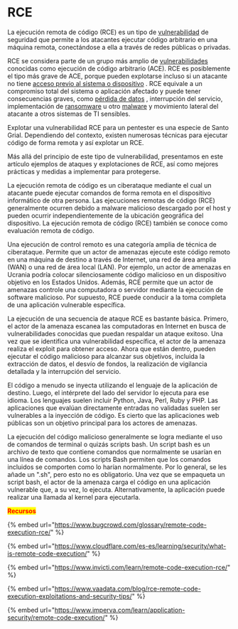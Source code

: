 # RCE

La ejecución remota de código (RCE) es un tipo de [vulnerabilidad](https://www.imperva.com/learn/application-security/cve-cvss-vulnerability/) de seguridad que permite a los atacantes ejecutar código arbitrario en una máquina remota, conectándose a ella a través de redes públicas o privadas.

RCE se considera parte de un grupo más amplio de [vulnerabilidades](https://www.imperva.com/learn/application-security/vulnerability-management/) conocidas como ejecución de código arbitrario (ACE). RCE es posiblemente el tipo más grave de ACE, porque pueden explotarse incluso si un atacante no tiene [acceso previo al sistema o dispositivo](https://www.imperva.com/learn/application-security/broken-object-level-authorization-bola/) . RCE equivale a un compromiso total del sistema o aplicación afectado y puede tener consecuencias graves, como [pérdida de datos](https://www.imperva.com/learn/data-security/data-loss-prevention-dlp/) , interrupción del servicio, implementación de [ransomware](https://www.imperva.com/learn/application-security/ransomware/) u otro [malware](https://www.imperva.com/learn/application-security/malware-detection-and-removal/) y movimiento lateral del atacante a otros sistemas de TI sensibles.

Explotar una vulnerabilidad RCE para un pentester es una especie de Santo Grial. Dependiendo del contexto, existen numerosas técnicas para ejecutar código de forma remota y así explotar un RCE.

Más allá del principio de este tipo de vulnerabilidad, presentamos en este artículo ejemplos de ataques y explotaciones de RCE, así como mejores prácticas y medidas a implementar para protegerse.

La ejecución remota de código es un ciberataque mediante el cual un atacante puede ejecutar comandos de forma remota en el dispositivo informático de otra persona. Las ejecuciones remotas de código (RCE) generalmente ocurren debido a malware malicioso descargado por el host y pueden ocurrir independientemente de la ubicación geográfica del dispositivo. La ejecución remota de código (RCE) también se conoce como evaluación remota de código.&#x20;

Una ejecución de control remoto es una categoría amplia de técnica de ciberataque. Permite que un actor de amenazas ejecute este código remoto en una máquina de destino a través de Internet, una red de área amplia (WAN) o una red de área local (LAN). Por ejemplo, un actor de amenazas en Ucrania podría colocar silenciosamente código malicioso en un dispositivo objetivo en los Estados Unidos. Además, RCE permite que un actor de amenazas controle una computadora o servidor mediante la ejecución de software malicioso. Por supuesto, RCE puede conducir a la toma completa de una aplicación vulnerable específica.&#x20;

La ejecución de una secuencia de ataque RCE es bastante básica. Primero, el actor de la amenaza escanea las computadoras en Internet en busca de vulnerabilidades conocidas que puedan respaldar un ataque exitoso. Una vez que se identifica una vulnerabilidad específica, el actor de la amenaza realiza el exploit para obtener acceso. Ahora que están dentro, pueden ejecutar el código malicioso para alcanzar sus objetivos, incluida la extracción de datos, el desvío de fondos, la realización de vigilancia detallada y la interrupción del servicio.&#x20;

El código a menudo se inyecta utilizando el lenguaje de la aplicación de destino. Luego, el intérprete del lado del servidor lo ejecuta para ese idioma. Los lenguajes suelen incluir Python, Java, Perl, Ruby y PHP. Las aplicaciones que evalúan directamente entradas no validadas suelen ser vulnerables a la inyección de código. Es cierto que las aplicaciones web públicas son un objetivo principal para los actores de amenazas.

La ejecución del código malicioso generalmente se logra mediante el uso de comandos de terminal o quizás scripts bash. Un script bash es un archivo de texto que contiene comandos que normalmente se usarían en una línea de comandos. Los scripts Bash permiten que los comandos incluidos se comporten como lo harían normalmente. Por lo general, se les añade un ".sh", pero esto no es obligatorio. Una vez que se empaqueta un script bash, el actor de la amenaza carga el código en una aplicación vulnerable que, a su vez, lo ejecuta. Alternativamente, la aplicación puede realizar una llamada al kernel para ejecutarla.

<mark style="color:red;">**Recursos**</mark>

{% embed url="https://www.bugcrowd.com/glossary/remote-code-execution-rce/" %}

{% embed url="https://www.cloudflare.com/es-es/learning/security/what-is-remote-code-execution/" %}

{% embed url="https://www.invicti.com/learn/remote-code-execution-rce/" %}

{% embed url="https://www.vaadata.com/blog/rce-remote-code-execution-exploitations-and-security-tips/" %}

{% embed url="https://www.imperva.com/learn/application-security/remote-code-execution/" %}
